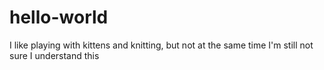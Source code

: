 # hello-world
I like playing with kittens and knitting, but not at the same time
I'm still not sure I understand this

